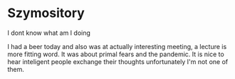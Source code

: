 # Szymository
I dont know what am I doing 

I had a beer today and also was at actually interesting meeting, a lecture is more fitting word.
It was about primal fears and the pandemic. It is nice to hear inteligent people exchange their thoughts unfortunately I'm not one of them.
